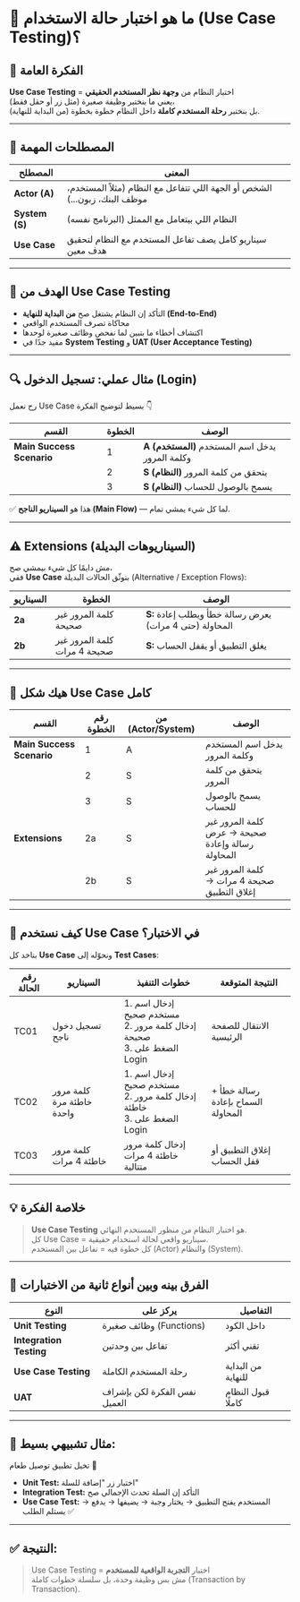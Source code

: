 # 🧩 ما هو اختبار حالة الاستخدام (Use Case Testing)؟

## 🎯 الفكرة العامة
**Use Case Testing** = اختبار النظام من **وجهة نظر المستخدم الحقيقي**  
يعني ما بنختبر وظيفة صغيرة (مثل زر أو حقل فقط)،  
بل بنختبر **رحلة المستخدم كاملة** داخل النظام خطوة بخطوة (من البداية للنهاية).

---

## 👥 المصطلحات المهمة

| المصطلح | المعنى |
|----------|---------|
| **Actor (A)** | الشخص أو الجهة اللي تتفاعل مع النظام (مثلاً المستخدم، موظف البنك، زبون...) |
| **System (S)** | النظام اللي بيتعامل مع الممثل (البرنامج نفسه) |
| **Use Case** | سيناريو كامل يصف تفاعل المستخدم مع النظام لتحقيق هدف معين |

---

## 🧠 الهدف من Use Case Testing

- التأكد إن النظام يشتغل صح **من البداية للنهاية (End-to-End)**  
- محاكاة تصرف المستخدم الواقعي  
- اكتشاف أخطاء ما بتبين لما نفحص وظائف صغيرة لوحدها  
- مفيد جدًا في **System Testing** و **UAT (User Acceptance Testing)**  

---

## 🔍 مثال عملي: تسجيل الدخول (Login)

رح نعمل Use Case بسيط لتوضيح الفكرة 👇  

| القسم | الخطوة | الوصف |
|--------|----------|---------|
| **Main Success Scenario** | 1 | **A (المستخدم)** يدخل اسم المستخدم وكلمة المرور |
|  | 2 | **S (النظام)** يتحقق من كلمة المرور |
|  | 3 | **S (النظام)** يسمح بالوصول للحساب |

✅ هذا هو **السيناريو الناجح (Main Flow)** — لما كل شيء يمشي تمام.

---

## ⚠️ Extensions (السيناريوهات البديلة)

مش دايمًا كل شيء بيمشي صح،  
ففي **Use Case** بنوثّق الحالات البديلة (Alternative / Exception Flows):

| السيناريو | الخطوة | الوصف |
|-------------|-----------|----------|
| **2a** | كلمة المرور غير صحيحة | **S:** يعرض رسالة خطأ ويطلب إعادة المحاولة (حتى 4 مرات) |
| **2b** | كلمة المرور غير صحيحة 4 مرات | **S:** يغلق التطبيق أو يقفل الحساب |

---

## 🧩 هيك شكل Use Case كامل

| القسم | رقم الخطوة | من (Actor/System) | الوصف |
|--------|--------------|--------------------|--------|
| **Main Success Scenario** | 1 | A | يدخل اسم المستخدم وكلمة المرور |
|  | 2 | S | يتحقق من كلمة المرور |
|  | 3 | S | يسمح بالوصول للحساب |
| **Extensions** | 2a | S | كلمة المرور غير صحيحة → عرض رسالة وإعادة المحاولة |
|  | 2b | S | كلمة المرور غير صحيحة 4 مرات → إغلاق التطبيق |

---

## 🧠 كيف نستخدم Use Case في الاختبار؟

بناخد كل **Use Case** ونحوّله إلى **Test Cases**:

| رقم الحالة | السيناريو | خطوات التنفيذ | النتيجة المتوقعة |
|--------------|------------|------------------|------------------|
| TC01 | تسجيل دخول ناجح | 1. إدخال اسم مستخدم صحيح <br> 2. إدخال كلمة مرور صحيحة <br> 3. الضغط على Login | الانتقال للصفحة الرئيسية |
| TC02 | كلمة مرور خاطئة مرة واحدة | 1. إدخال اسم مستخدم صحيح <br> 2. إدخال كلمة مرور خاطئة <br> 3. الضغط على Login | رسالة خطأ + السماح بإعادة المحاولة |
| TC03 | كلمة مرور خاطئة 4 مرات | إدخال كلمة مرور خاطئة 4 مرات متتالية | إغلاق التطبيق أو قفل الحساب |

---

## 💡 خلاصة الفكرة

> **Use Case Testing** هو اختبار النظام من منظور المستخدم النهائي.  
> كل Use Case = سيناريو واقعي لحالة استخدام حقيقية.  
> كل خطوة فيه = تفاعل بين المستخدم (Actor) والنظام (System).

---

## 🧱 الفرق بينه وبين أنواع ثانية من الاختبارات

| النوع | يركز على | التفاصيل |
|--------|------------|-----------|
| **Unit Testing** | وظائف صغيرة (Functions) | داخل الكود |
| **Integration Testing** | تفاعل بين وحدتين | تقني أكثر |
| **Use Case Testing** | رحلة المستخدم الكاملة | من البداية للنهاية |
| **UAT** | نفس الفكرة لكن بإشراف العميل | قبول النظام كاملًا |

---

## 🎨 مثال تشبيهي بسيط:

تخيل تطبيق توصيل طعام 🍔  
- **Unit Test:** اختبار زر "إضافة للسلة"  
- **Integration Test:** التأكد إن السلة تحدث الإجمالي صح  
- **Use Case Test:** المستخدم يفتح التطبيق → يختار وجبة → يضيفها → يدفع → يستلم الطلب ✅

---

## ✅ النتيجة:

> Use Case Testing = اختبار **التجربة الواقعية للمستخدم**  
> مش بس وظيفة وحدة، بل سلسلة خطوات كاملة (Transaction by Transaction).
